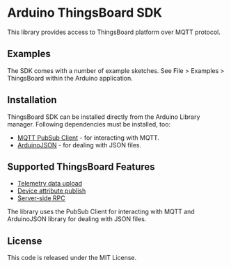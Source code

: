 # Arduino ThingsBoard SDK

This library provides access to ThingsBoard platform over MQTT protocol.

## Examples

The SDK comes with a number of example sketches. See File > Examples > ThingsBoard
within the Arduino application.

## Installation

ThingsBoard SDK can be installed directly from the Arduino Library manager. 
Following dependencies must be installed, too:

 - [MQTT PubSub Client](https://github.com/knolleary/pubsubclient) - for interacting with MQTT.
 - [ArduinoJSON](https://github.com/bblanchon/ArduinoJson) - for dealing with JSON files.

## Supported ThingsBoard Features

 - [Telemetry data upload](https://thingsboard.io/docs/reference/mqtt-api/#telemetry-upload-api)
 - [Device attribute publish](https://thingsboard.io/docs/reference/mqtt-api/#publish-attribute-update-to-the-server)
 - [Server-side RPC](https://thingsboard.io/docs/reference/mqtt-api/#server-side-rpc)


The library uses the PubSub Client for interacting with MQTT and ArduinoJSON library for 
dealing with JSON files.

## License

This code is released under the MIT License.